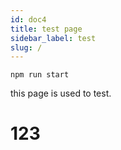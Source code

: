```yaml
---
id: doc4
title: test page
sidebar_label: test
slug: /
---
```

```
npm run start
```
this page is used to test.
# 123
